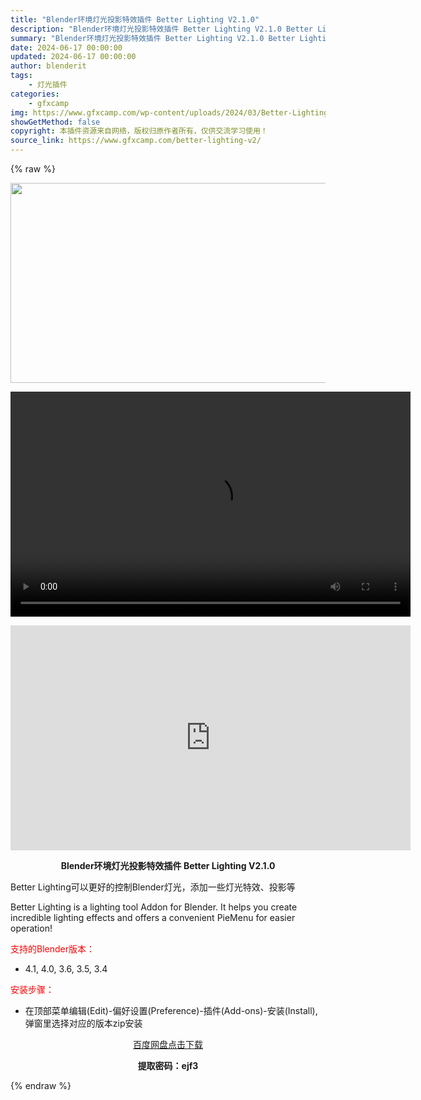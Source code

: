 ```yaml
---
title: "Blender环境灯光投影特效插件 Better Lighting V2.1.0"
description: "Blender环境灯光投影特效插件 Better Lighting V2.1.0 Better Lighting可以更好的控制Blender灯光，添加一些灯光特效、投影等 Better Lightin..."
summary: "Blender环境灯光投影特效插件 Better Lighting V2.1.0 Better Lighting可以更好的控制Blender灯光，添加一些灯光特效、投影等 Better Lightin..."
date: 2024-06-17 00:00:00
updated: 2024-06-17 00:00:00
author: blenderit
tags: 
    - 灯光插件
categories:
    - gfxcamp
img: https://www.gfxcamp.com/wp-content/uploads/2024/03/Better-Lighting-V2.jpg
showGetMethod: false
copyright: 本插件资源来自网络，版权归原作者所有，仅供交流学习使用！
source_link: https://www.gfxcamp.com/better-lighting-v2/
---
```


{% raw %}
<div><p><img decoding="async" class="aligncenter size-full wp-image-120360" src="https://www.gfxcamp.com/wp-content/uploads/2024/03/Better-Lighting-V2.jpg" data-src="https://www.gfxcamp.com/wp-content/uploads/2024/03/Better-Lighting-V2.jpg" alt="" width="640" height="320" data-srcset="https://www.gfxcamp.com/wp-content/uploads/2024/03/Better-Lighting-V2.jpg 640w, https://www.gfxcamp.com/wp-content/uploads/2024/03/Better-Lighting-V2-150x75.jpg 150w" data-sizes="(max-width: 640px) 100vw, 640px"><br>
</p><center><div style="width: 640px;" class="wp-video"><!--[if lt IE 9]><script>document.createElement('video');</script><![endif]-->
<video class="wp-video-shortcode" id="video-120359-1" width="640" height="360" preload="true" controls="controls"><source type="video/mp4" src="http://cloud.video.taobao.com/play/u/null/p/1/e/6/t/1/454517589364.mp4?_=1"></source><a href="http://cloud.video.taobao.com/play/u/null/p/1/e/6/t/1/454517589364.mp4">http://cloud.video.taobao.com/play/u/null/p/1/e/6/t/1/454517589364.mp4</a></video></div></center><p style="text-align: center;"><iframe loading="lazy" src="https://player.youku.com/embed/XNjM4MzA3OTI4NA==" width="640" height="360" frameborder="0" allowfullscreen="allowfullscreen" data-mce-fragment="1"></iframe></p><p style="text-align: center;"><strong>Blender环境灯光投影特效插件 Better Lighting V2.1.0</strong></p><p>Better Lighting可以更好的控制Blender灯光，添加一些灯光特效、投影等</p><p>Better Lighting is a lighting tool Addon for Blender. It helps you create incredible lighting effects and offers a convenient PieMenu for easier operation!</p><p style="text-align: left;"><span style="color: #ff0000;">支持的Blender版本：</span></p><ul>
<li style="text-align: left;">4.1, 4.0, 3.6, 3.5, 3.4</li>
</ul><p><span style="color: #ff0000;">安装步骤：</span></p><ul>
<li>在顶部菜单编辑(Edit)-偏好设置(Preference)-插件(Add-ons)-安装(Install),弹窗里选择对应的版本zip安装</li>
</ul><p style="text-align: center;"><a class="maxbutton-3 maxbutton maxbutton-baidu" target="_blank" rel="noopener" href="https://pan.baidu.com/s/1bH8v2GYnrjh55ZBiXJk_Dw?pwd=ejf3"><span class="mb-text">百度网盘点击下载</span></a></p><p style="text-align: center;"><strong>提取密码：ejf3</strong></p></div>
<div style="display: none">gfxcamp</div>
{% endraw %}